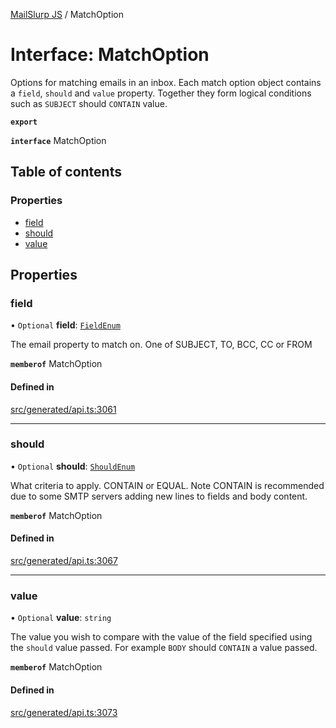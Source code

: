 [MailSlurp JS](../README.md) / MatchOption

# Interface: MatchOption

Options for matching emails in an inbox. Each match option object contains a `field`, `should` and `value` property. Together they form logical conditions such as `SUBJECT` should `CONTAIN` value.

**`export`**

**`interface`** MatchOption

## Table of contents

### Properties

- [field](MatchOption.md#field)
- [should](MatchOption.md#should)
- [value](MatchOption.md#value)

## Properties

### field

• `Optional` **field**: [`FieldEnum`](../enums/MatchOption.FieldEnum.md)

The email property to match on. One of SUBJECT, TO, BCC, CC or FROM

**`memberof`** MatchOption

#### Defined in

[src/generated/api.ts:3061](https://github.com/mailslurp/mailslurp-client/blob/113e801/src/generated/api.ts#L3061)

___

### should

• `Optional` **should**: [`ShouldEnum`](../enums/MatchOption.ShouldEnum.md)

What criteria to apply. CONTAIN or EQUAL. Note CONTAIN is recommended due to some SMTP servers adding new lines to fields and body content.

**`memberof`** MatchOption

#### Defined in

[src/generated/api.ts:3067](https://github.com/mailslurp/mailslurp-client/blob/113e801/src/generated/api.ts#L3067)

___

### value

• `Optional` **value**: `string`

The value you wish to compare with the value of the field specified using the `should` value passed. For example `BODY` should `CONTAIN` a value passed.

**`memberof`** MatchOption

#### Defined in

[src/generated/api.ts:3073](https://github.com/mailslurp/mailslurp-client/blob/113e801/src/generated/api.ts#L3073)
